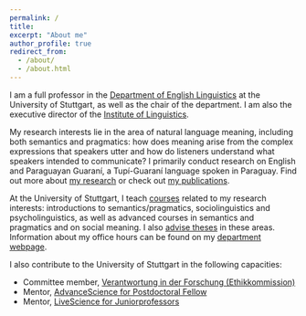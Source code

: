 ```yaml
---
permalink: /
title: 
excerpt: "About me"
author_profile: true
redirect_from: 
  - /about/
  - /about.html
---
```


I am a full professor in the [Department of English Linguistics](https://www.ling.uni-stuttgart.de/institut/ifla/) at the University of Stuttgart, as well as the chair of the department. I am also the executive director of the [Institute of Linguistics](https://www.ling.uni-stuttgart.de/en/).

My research interests lie in the area of natural language meaning, including both semantics and pragmatics: how does meaning arise from the complex expressions that speakers utter and how do listeners understand what speakers intended to communicate? I primarily conduct research on English and Paraguayan Guaraní, a Tupí-Guaraní language spoken in Paraguay. Find out more about [my research](https://judith-tonhauser.github.io/research/) or check out [my publications](https://judith-tonhauser.github.io/publications/).

At the University of Stuttgart, I teach [courses](https://judith-tonhauser.github.io/teaching/) related to my research interests: introductions to semantics/pragmatics, sociolinguistics and psycholinguistics, as well as advanced courses in semantics and pragmatics and on social meaning. I also [advise theses](https://judith-tonhauser.github.io/teaching/) in these areas. Information about my office hours can be found on my [department webpage](https://www.ling.uni-stuttgart.de/institut/team/Tonhauser/).

I also contribute to the University of Stuttgart in the following capacities:
* Committee member, [Verantwortung in der Forschung (Ethikkommission)](https://www.beschaeftigte.uni-stuttgart.de/forschung/beratung-und-abwicklung/kommission-verantwortung-in-der-forschung/) 
* Mentor, [AdvanceScience for Postdoctoral Fellow](https://www.gradus.uni-stuttgart.de/mentoring/)
* Mentor, [LiveScience for Juniorprofessors](https://www.gradus.uni-stuttgart.de/mentoring/)
